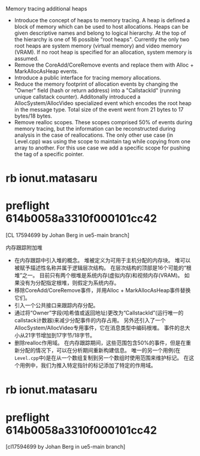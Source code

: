 Memory tracing additional heaps
 * Introduce the concept of heaps to memory tracing. A heap is defined a block of memory which can be used to host allocations. Heaps can be given descriptive names and belong to logical hierarchy. At the top of the hierarchy is one of 16 possible "root heaps". Currently the only two root heaps are system memory (virtual memory) and video memory (VRAM). If no root heap is specified for an allocation, system memory is assumed.
 * Remove the CoreAdd/CoreRemove events and replace them with Alloc + MarkAllocAsHeap events.
 * Introduce a public interface for tracing memory allocations.
 * Reduce the memory footprint of allocation events by changing the "Owner" field (hash or return address) into a "CallstackId" (running unique callstack counter). Additonally introduced a AllocSystem/AllocVideo specialized event which encodes the root heap in the message type. Total size of the event went from 21 bytes to 17 bytes/18 bytes.
 * Remove realloc scopes. These scopes comprised 50% of events during memory tracing, but the information can be reconstructed during analysis in the case of reallocations. The only other use case (in Level.cpp) was using the scope to maintain tag while copying from one array to another. For this use case we add a specific scope for pushing the tag of a specific pointer.

# rb ionut.matasaru
# preflight 614b0058a3310f000101cc42

[CL 17594699 by Johan Berg in ue5-main branch]

内存跟踪附加堆  
* 在内存跟踪中引入堆的概念。 堆被定义为可用于主机分配的内存块。 堆可以被赋予描述性名称并属于逻辑层次结构。 在层次结构的顶部是16个可能的“根堆”之一。 目前只有两个根堆是系统内存(虚拟内存)和视频内存(VRAM)。 如果没有为分配指定根堆，则假定为系统内存。  
* 移除CoreAdd/CoreRemove事件，并用Alloc + MarkAllocAsHeap事件替换它们。  
* 引入一个公共接口来跟踪内存分配。  
* 通过将“Owner”字段(哈希值或返回地址)更改为“CallstackId”(运行唯一的callstack计数器)来减少分配事件的内存占用。 另外还引入了一个AllocSystem/AllocVideo专用事件，它在消息类型中编码根堆。 事件的总大小从21字节增加到17字节/18字节。  
* 删除realloc作用域。 在内存跟踪期间，这些范围包含50%的事件，但是在重新分配的情况下，可以在分析期间重新构建信息。 唯一的另一个用例(在`Level.cpp`中)是在从一个数组复制到另一个数组时使用范围来维护标记。 在这个用例中，我们为推入特定指针的标记添加了特定的作用域。  
 
# rb ionut.matasaru  
# preflight 614b0058a3310f000101cc42
 
[cl17594699 by Johan Berg in ue5-main branch]  